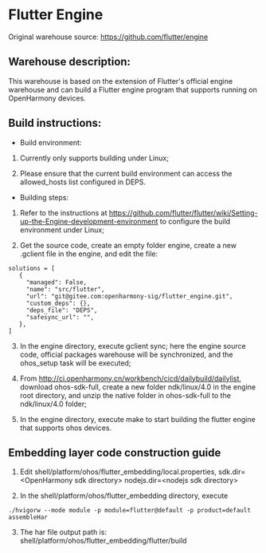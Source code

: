 Flutter Engine
==============

Original warehouse source: https://github.com/flutter/engine

## Warehouse description:
This warehouse is based on the extension of Flutter's official engine warehouse and can build a Flutter engine program that supports running on OpenHarmony devices.

## Build instructions:

* Build environment:
1. Currently only supports building under Linux;

2. Please ensure that the current build environment can access the allowed_hosts list configured in DEPS.

* Building steps:
1. Refer to the instructions at https://github.com/flutter/flutter/wiki/Setting-up-the-Engine-development-environment to configure the build environment under Linux;

2. Get the source code, create an empty folder engine, create a new .gclient file in the engine, and edit the file:
```
solutions = [
   {
     "managed": False,
     "name": "src/flutter",
     "url": "git@gitee.com:openharmony-sig/flutter_engine.git",
     "custom_deps": {},
     "deps_file": "DEPS",
     "safesync_url": "",
   },
]
```

3. In the engine directory, execute gclient sync; here the engine source code, official packages warehouse will be synchronized, and the ohos_setup task will be executed;

4. From http://ci.openharmony.cn/workbench/cicd/dailybuild/dailylist, download ohos-sdk-full, create a new folder ndk/linux/4.0 in the engine root directory, and unzip the native folder in ohos-sdk-full to the ndk/linux/4.0 folder;

5. In the engine directory, execute make to start building the flutter engine that supports ohos devices.


## Embedding layer code construction guide

1. Edit shell/platform/ohos/flutter_embedding/local.properties,
     sdk.dir=\<OpenHarmony sdk directory\>
     nodejs.dir=\<nodejs sdk directory\>
  
2. In the shell/platform/ohos/flutter_embedding directory, execute
```
./hvigorw --mode module -p module=flutter@default -p product=default assembleHar
```


3. The har file output path is: shell/platform/ohos/flutter_embedding/flutter/build